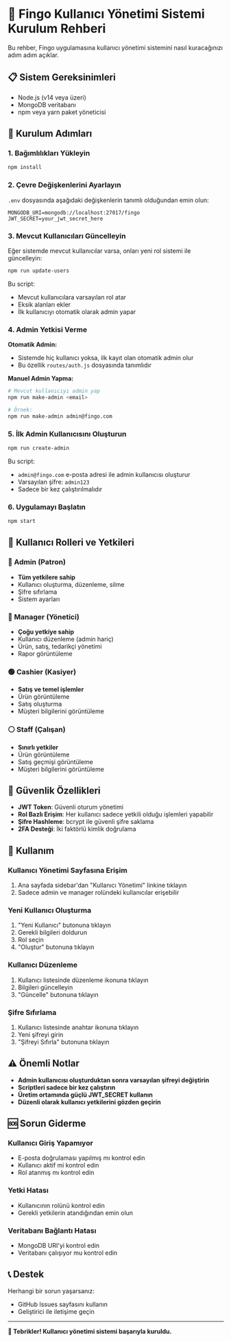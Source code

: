 # 🚀 Fingo Kullanıcı Yönetimi Sistemi Kurulum Rehberi

Bu rehber, Fingo uygulamasına kullanıcı yönetimi sistemini nasıl kuracağınızı adım adım açıklar.

## 📋 Sistem Gereksinimleri

- Node.js (v14 veya üzeri)
- MongoDB veritabanı
- npm veya yarn paket yöneticisi

## 🔧 Kurulum Adımları

### 1. Bağımlılıkları Yükleyin

```bash
npm install
```

### 2. Çevre Değişkenlerini Ayarlayın

`.env` dosyasında aşağıdaki değişkenlerin tanımlı olduğundan emin olun:

```env
MONGODB_URI=mongodb://localhost:27017/fingo
JWT_SECRET=your_jwt_secret_here
```

### 3. Mevcut Kullanıcıları Güncelleyin

Eğer sistemde mevcut kullanıcılar varsa, onları yeni rol sistemi ile güncelleyin:

```bash
npm run update-users
```

Bu script:
- Mevcut kullanıcılara varsayılan rol atar
- Eksik alanları ekler
- İlk kullanıcıyı otomatik olarak admin yapar

### 4. Admin Yetkisi Verme

**Otomatik Admin:**
- Sistemde hiç kullanıcı yoksa, ilk kayıt olan otomatik admin olur
- Bu özellik `routes/auth.js` dosyasında tanımlıdır

**Manuel Admin Yapma:**
```bash
# Mevcut kullanıcıyı admin yap
npm run make-admin <email>

# Örnek:
npm run make-admin admin@fingo.com
```

### 5. İlk Admin Kullanıcısını Oluşturun

```bash
npm run create-admin
```

Bu script:
- `admin@fingo.com` e-posta adresi ile admin kullanıcısı oluşturur
- Varsayılan şifre: `admin123`
- Sadece bir kez çalıştırılmalıdır

### 6. Uygulamayı Başlatın

```bash
npm start
```

## 👥 Kullanıcı Rolleri ve Yetkileri

### 🔴 Admin (Patron)
- **Tüm yetkilere sahip**
- Kullanıcı oluşturma, düzenleme, silme
- Şifre sıfırlama
- Sistem ayarları

### 🔵 Manager (Yönetici)
- **Çoğu yetkiye sahip**
- Kullanıcı düzenleme (admin hariç)
- Ürün, satış, tedarikçi yönetimi
- Rapor görüntüleme

### 🟢 Cashier (Kasiyer)
- **Satış ve temel işlemler**
- Ürün görüntüleme
- Satış oluşturma
- Müşteri bilgilerini görüntüleme

### ⚪ Staff (Çalışan)
- **Sınırlı yetkiler**
- Ürün görüntüleme
- Satış geçmişi görüntüleme
- Müşteri bilgilerini görüntüleme

## 🔐 Güvenlik Özellikleri

- **JWT Token**: Güvenli oturum yönetimi
- **Rol Bazlı Erişim**: Her kullanıcı sadece yetkili olduğu işlemleri yapabilir
- **Şifre Hashleme**: bcrypt ile güvenli şifre saklama
- **2FA Desteği**: İki faktörlü kimlik doğrulama

## 📱 Kullanım

### Kullanıcı Yönetimi Sayfasına Erişim

1. Ana sayfada sidebar'dan "Kullanıcı Yönetimi" linkine tıklayın
2. Sadece admin ve manager rolündeki kullanıcılar erişebilir

### Yeni Kullanıcı Oluşturma

1. "Yeni Kullanıcı" butonuna tıklayın
2. Gerekli bilgileri doldurun
3. Rol seçin
4. "Oluştur" butonuna tıklayın

### Kullanıcı Düzenleme

1. Kullanıcı listesinde düzenleme ikonuna tıklayın
2. Bilgileri güncelleyin
3. "Güncelle" butonuna tıklayın

### Şifre Sıfırlama

1. Kullanıcı listesinde anahtar ikonuna tıklayın
2. Yeni şifreyi girin
3. "Şifreyi Sıfırla" butonuna tıklayın

## ⚠️ Önemli Notlar

- **Admin kullanıcısı oluşturduktan sonra varsayılan şifreyi değiştirin**
- **Scriptleri sadece bir kez çalıştırın**
- **Üretim ortamında güçlü JWT_SECRET kullanın**
- **Düzenli olarak kullanıcı yetkilerini gözden geçirin**

## 🆘 Sorun Giderme

### Kullanıcı Giriş Yapamıyor
- E-posta doğrulaması yapılmış mı kontrol edin
- Kullanıcı aktif mi kontrol edin
- Rol atanmış mı kontrol edin

### Yetki Hatası
- Kullanıcının rolünü kontrol edin
- Gerekli yetkilerin atandığından emin olun

### Veritabanı Bağlantı Hatası
- MongoDB URI'yi kontrol edin
- Veritabanı çalışıyor mu kontrol edin

## 📞 Destek

Herhangi bir sorun yaşarsanız:
- GitHub Issues sayfasını kullanın
- Geliştirici ile iletişime geçin

---

**🎉 Tebrikler! Kullanıcı yönetimi sistemi başarıyla kuruldu.**
